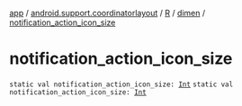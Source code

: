[app](../../../index.md) / [android.support.coordinatorlayout](../../index.md) / [R](../index.md) / [dimen](index.md) / [notification_action_icon_size](./notification_action_icon_size.md)

# notification_action_icon_size

`static val notification_action_icon_size: `[`Int`](https://kotlinlang.org/api/latest/jvm/stdlib/kotlin/-int/index.html)
`static val notification_action_icon_size: `[`Int`](https://kotlinlang.org/api/latest/jvm/stdlib/kotlin/-int/index.html)